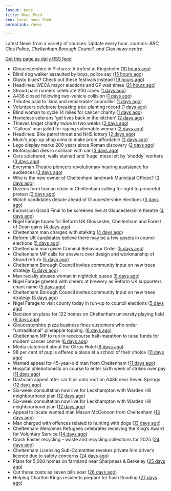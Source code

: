 ```yaml
---
layout: page
title: News Feed
seo: local news feed
permalink: /news

---
```


Latest News from a variety of sources. Update every hour.
_sources: BBC, Glos Police, Cheltenham Borough Council, and Glos news centre_

[Get this page as daily RSS feed](/daily.rss)

<!-- news_marker starts -->
- Gloucestershire in Pictures: A tryfest at Kingsholm ([10 hours ago](https://www.bbc.com/news/articles/c793jw8xd4vo))
- Blind dog walker assaulted by boys, police say ([15 hours ago](https://www.bbc.com/news/articles/c75d9y9qyp4o))
- Glasto blues? Check out these festivals instead ([19 hours ago](https://www.bbc.com/news/articles/cgm8lw20r49o))
- Headlines: WECA mayor elections and GP wait times ([21 hours ago](https://www.bbc.com/news/articles/cnv58276j21o))
- Stroud park runners celebrate 200 races ([1 days ago](https://www.bbc.com/news/articles/c9w8qljrd8vo))
- A436 closed following two-vehicle collision ([1 days ago](https://www.bbc.com/news/articles/c8ep87l5dz5o))
- Tributes paid to 'kind and remarkable' councillor ([1 days ago](https://www.bbc.com/news/articles/c39j2n3d7kyo))
- Volunteers celebrate breaking tree-planting record ([1 days ago](https://www.bbc.com/news/articles/cly1w07pegno))
- Blind woman to cycle 14 miles for cancer charity ([1 days ago](https://www.bbc.com/news/articles/crkx8z4zx66o))
- Homeless veterans 'get lives back in the kitchen' ([2 days ago](https://www.bbc.com/news/articles/cwyqkklqlr4o))
- Thieves target charity twice in two weeks ([2 days ago](https://www.bbc.com/news/articles/cp8kd7n7e6yo))
- 'Callous' man jailed for raping vulnerable woman ([2 days ago](https://www.bbc.com/news/articles/cp8v6n12p33o))
- Headlines: Bike patrol threat and NHS lottery ([2 days ago](https://www.bbc.com/news/articles/c99p53ee293o))
- Mum's pop-up shop aims to make prom affordable ([2 days ago](https://www.bbc.com/news/articles/c62xw4y0d70o))
- Lego display marks 200 years since Roman discovery ([2 days ago](https://www.bbc.com/news/articles/c4g49n0q8x0o))
- Motorcyclist dies in collision with car ([3 days ago](https://www.bbc.com/news/articles/c5ygvm160jgo))
- Cars splattered, walls stained and ‘huge’ mess left by ‘shoddy’ workers ([3 days ago](https://gloucesternewscentre.co.uk/cars-splattered-walls-stained-and-huge-mess-left-by-shoddy-workers/))
- Everyman Theatre pioneers revolutionary hearing assistance for audiences ([3 days ago](https://gloucesternewscentre.co.uk/everyman-theatre-pioneers-revolutionary-hearing-assistance-for-audiences/))
- Who is the new owner of Cheltenham landmark Municipal Offices? ([3 days ago](https://gloucesternewscentre.co.uk/who-is-the-new-owner-of-cheltenham-landmark-municipal-offices/))
- Dozens form human chain in Cheltenham calling for right to preaceful protest ([3 days ago](https://gloucesternewscentre.co.uk/dozens-form-human-chain-in-cheltenham-calling-for-right-to-preaceful-protest/))
- Watch candidates debate ahead of Gloucestershire elections ([3 days ago](https://www.bbc.com/news/videos/cp8j4nk77xdo))
- Eurovision Grand Final to be screened live at Gloucestershire theatre ([4 days ago](https://gloucesternewscentre.co.uk/eurovision-grand-final-to-be-screened-live-at-gloucestershire-theatre/))
- Nigel Farage hopes for Reform UK Gloucester, Cheltenham and Forest of Dean gains ([4 days ago](https://gloucesternewscentre.co.uk/nigel-farage-hopes-for-reform-uk-gloucester-cheltenham-and-forest-of-dean-gains/))
- Cheltenham man charged with stalking ([4 days ago](https://gloucesternewscentre.co.uk/cheltenham-man-charged-with-stalking/))
- Reform UK candidates believe there may be a few upsets in council elections ([5 days ago](https://gloucesternewscentre.co.uk/reform-uk-candidates-believe-there-may-be-a-few-upsets-in-council-elections/))
- Cheltenham man given Criminal Behaviour Order ([5 days ago](https://gloucesternewscentre.co.uk/cheltenham-man-given-criminal-behaviour-order/))
- Cheltenham MP calls for answers over design and workmanship of Strand refurb ([5 days ago](https://gloucesternewscentre.co.uk/cheltenham-mp-calls-for-answers-over-design-and-workmanship-of-strand-refurb/))
- Cheltenham Borough Council invites community input on new trees strategy ([5 days ago](https://gloucesternewscentre.co.uk/cheltenham-borough-council-invites-community-input-on-new-trees-strategy/))
- Man racially abuses woman in nightclub queue ([5 days ago](https://gloucesternewscentre.co.uk/man-racially-abuses-woman-in-nightclub-queue/))
- Nigel Farage greeted with cheers at brewery as Reform UK supporters chant name ([5 days ago](https://gloucesternewscentre.co.uk/nigel-farage-greeted-with-cheers-at-brewery-as-reform-uk-supporters-chant-name/))
- Cheltenham Borough Council invites community input on new trees strategy ([5 days ago](https://www.cheltenham.gov.uk/news/article/3005/cheltenham_borough_council_invites_community_input_on_new_trees_strategy))
- Nigel Farage to visit county today in run-up to council elections ([5 days ago](https://gloucesternewscentre.co.uk/nigel-farage-to-visit-county-today-in-run-up-to-council-elections/))
- Decision on plans for 122 homes on Cheltenham university playing field ([6 days ago](https://gloucesternewscentre.co.uk/decision-on-plans-for-122-homes-on-cheltenham-university-playing-field/))
- Gloucestershire pizza business fines customers who order “untraditional” pineapple topping. ([6 days ago](https://gloucesternewscentre.co.uk/gloucestershire-pizza-business-fines-customers-who-order-untraditional-pineapple-topping/))
- Cheltenham MP to run in racecourse half-marathon to raise funds for modern cancer centre ([6 days ago](https://gloucesternewscentre.co.uk/cheltenham-mp-to-run-in-racecourse-half-marathon-to-raise-funds-for-modern-cancer-centre/))
- Media statement about the Citrus Hotel ([9 days ago](https://www.cheltenham.gov.uk/news/article/3004/media_statement_about_the_citrus_hotel))
- 98 per cent of pupils offered a place at a school of their choice ([11 days ago](https://gloucesternewscentre.co.uk/98-per-cent-of-pupils-offered-a-place-at-a-school-of-their-choice/))
- Wanted appeal for 45-year-old man from Cheltenham ([11 days ago](https://gloucesternewscentre.co.uk/wanted-appeal-for-45-year-old-man-from-cheltenham/))
- Hospital phlebotomists on course to enter sixth week of strikes over pay ([11 days ago](https://gloucesternewscentre.co.uk/hospital-phlebotomists-on-course-to-enter-sixth-week-of-strikes-over-pay/))
- Dashcam appeal after car flips onto roof on A436 near Seven Springs ([12 days ago](https://gloucesternewscentre.co.uk/dashcam-appeal-after-car-flips-onto-roof-on-a436-near-seven-springs/))
- Six-week consultation now live for Leckhampton with Warden Hill neighbourhood plan ([12 days ago](https://gloucesternewscentre.co.uk/six-week-consultation-now-live-for-leckhampton-with-warden-hill-neighbourhood-plan-2/))
- Six-week consultation now live for Leckhampton with Warden Hill neighbourhood plan ([12 days ago](https://www.cheltenham.gov.uk/news/article/3003/six-week_consultation_now_live_for_leckhampton_with_warden_hill_neighbourhood_plan))
- Appeal to locate wanted man Mason McConnon from Cheltenham ([13 days ago](https://gloucesternewscentre.co.uk/appeal-to-locate-wanted-man-mason-mcconnon-from-cheltenham/))
- Man charged with offences related to hunting with dogs ([13 days ago](https://gloucesternewscentre.co.uk/man-charged-with-offences-related-to-hunting-with-dogs/))
- Cheltenham Welcomes Refugees celebrates receiving the King’s Award for Voluntary Service ([14 days ago](https://gloucesternewscentre.co.uk/cheltenham-welcomes-refugees-celebrates-receiving-the-kings-award-for-voluntary-service/))
- Crack Easter recycling – waste and recycling collections for 2025 ([24 days ago](https://www.cheltenham.gov.uk/news/article/3002/crack_easter_recycling_%E2%80%93_waste_and_recycling_collections_for_2025))
- Cheltenham Licensing Sub-Committee revokes private hire driver’s licence due to safety concerns ([24 days ago](https://www.cheltenham.gov.uk/news/article/3001/cheltenham_licensing_sub-committee_revokes_private_hire_drivers_licence_due_to_safety_concerns))
- Plans for 5,000 homes on farmland near Sharpness & Berkeley ([25 days ago](https://www.bbc.co.uk/sounds/play/p0l1v3k3))
- Cut those costs as seven bills soar ([26 days ago](https://www.bbc.co.uk/sounds/play/p0l1mstk))
- Helping Charlton Kings residents prepare for flash flooding ([27 days ago](https://www.cheltenham.gov.uk/news/article/3000/helping_charlton_kings_residents_prepare_for_flash_flooding))

<!-- news_marker ends -->
